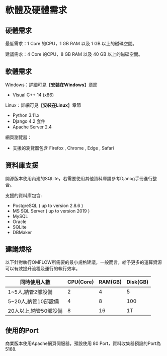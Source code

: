 # 軟體及硬體需求

## 硬體需求

最低需求：1 Core 的CPU，1 GB RAM 以及 1 GB 以上的磁碟空間。

建議需求：4 Core 的CPU，8 GB RAM 以及 40 GB 以上的磁碟空間。

## 軟體需求

Windows：詳細可見【**安裝在Windows**】章節

* Visual C++ 14 (x86)

Linux：詳細可見【**安裝在Linux**】章節

* Python 3.11.x
* Django 4.2 套件
* Apache Server 2.4

網頁瀏覽器：

* 支援的瀏覽器包含 Firefox , Chrome , Edge , Safari

## 資料庫支援

開源版本使用內建的SQLite，若需要使用其他資料庫請參考Djanog手冊進行整合。

支援的資料庫包含:

* PostgreSQL ( up to version 2.8.6 )
* MS SQL Server ( up to version 2019 )
* MySQL
* Oracle
* SQLite
* DBMaker

## 建議規格

以下針對執行OMFLOW所需要的最小規格建議，一般而言，給予更多的運算資源可以有效提升流程及運行的執行效率。

| 同時使用人數         | CPU(Core) | RAM(GB) | Disk(GB) |
| -------------- | --------- | ------- | -------- |
| 1\~5人,納管2部設備   | 2         | 4       | 5        |
| 5\~20人,納管10部設備 | 4         | 8       | 100      |
| 20人以上,納管50部設備  | 8         | 16      | 1T       |

## 使用的Port

商業版本使用Apache網頁伺服器，預設使用 80 Port，資料收集器預設的Port為5168.
